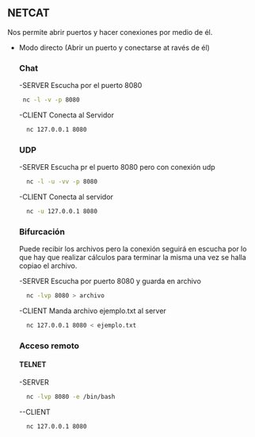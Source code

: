
## NETCAT  
Nos permite abrir puertos y hacer conexiones por medio de él.

 - Modo directo (Abrir un puerto y conectarse at ravés de él)  
    ### Chat
    -SERVER Escucha por el puerto 8080
     ```sh
      nc -l -v -p 8080
      ```
    -CLIENT Conecta al Servidor
    ```sh
      nc 127.0.0.1 8080
    ```
    ### UDP
    -SERVER Escucha pr el puerto 8080 pero con conexión udp
    ```sh
      nc -l -u -vv -p 8080
    ```
    -CLIENT Conecta al servidor
    ```sh
      nc -u 127.0.0.1 8080
    ```
    ### Bifurcación
    Puede recibir los archivos pero la conexión seguirá en escucha por lo que hay que realizar cálculos para terminar la misma una vez se halla copiao el archivo.  

    -SERVER Escucha por puerto 8080 y guarda en archivo
    ```sh
      nc -lvp 8080 > archivo
    ```
    -CLIENT Manda archivo ejemplo.txt al server
    ```sh
      nc 127.0.0.1 8080 < ejemplo.txt
    ```
    ### Acceso remoto
    #### TELNET

    -SERVER
    ```sh
      nc -lvp 8080 -e /bin/bash
    ```

    --CLIENT
    ```sh
      nc 127.0.0.1 8080
    ```
